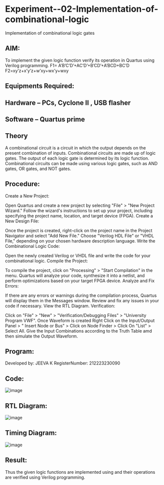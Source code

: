 # Experiment--02-Implementation-of-combinational-logic
Implementation of combinational logic gates
 
## AIM:
To implement the given logic function verify its operation in Quartus using Verilog programming.
 F1= A’B’C’D’+AC’D’+B’CD’+A’BCD+BC’D
F2=xy’z+x’y’z+w’xy+wx’y+wxy
 
 
 
## Equipments Required:
## Hardware – PCs, Cyclone II , USB flasher
## Software – Quartus prime


## Theory
 A combinational circuit is a circuit in which the output depends on the present combination of inputs.
 Combinational circuits are made up of logic gates. The output of each logic gate is determined by its logic function.
 Combinational circuits can be made using various logic gates, such as AND gates, OR gates, and NOT gates.


## Procedure:
Create a New Project:

Open Quartus and create a new project by selecting "File" > "New Project Wizard."
Follow the wizard's instructions to set up your project, including specifying the project name, location, and target device (FPGA).
Create a New Design File:

Once the project is created, right-click on the project name in the Project Navigator and select "Add New File."
Choose "Verilog HDL File" or "VHDL File," depending on your chosen hardware description language.
Write the Combinational Logic Code:

Open the newly created Verilog or VHDL file and write the code for your combinational logic.
Compile the Project:

To compile the project, click on "Processing" > "Start Compilation" in the menu.
Quartus will analyze your code, synthesize it into a netlist, and perform optimizations based on your target FPGA device.
Analyze and Fix Errors:

If there are any errors or warnings during the compilation process, Quartus will display them in the Messages window.
Review and fix any issues in your code if necessary.
View the RTL Diagram.
Verification:

Click on "File" > "New" > "Verification/Debugging Files" > "University Program VWF".
Once Waveform is created Right Click on the Input/Output Panel > " Insert Node or Bus" > Click on Node Finder > Click On "List" > Select All.
Give the Input Combinations according to the Truth Table amd then simulate the Output Waveform.
## Program:

Developed by: JEEVA K
RegisterNumber:  212223230090


## Code:
![image](https://github.com/JeevaMurthy/Experiment--02-Implementation-of-combinational-logic-/assets/147222117/e537f883-591d-4383-a218-7e2403215263)




## RTL Diagram:
![image](https://github.com/JeevaMurthy/Experiment--02-Implementation-of-combinational-logic-/assets/147222117/e3e2d992-54d0-4d75-82d5-e94d3cc86e82)

## Timing Diagram:
![image](https://github.com/JeevaMurthy/Experiment--02-Implementation-of-combinational-logic-/assets/147222117/b274af84-b66e-4566-8c88-f6ea597708f0)

## Result:
Thus the given logic functions are implemented using  and their operations are verified using Verilog programming.

